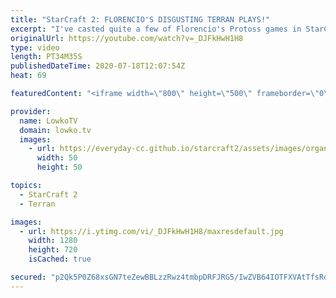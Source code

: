 ```yaml
---
title: "StarCraft 2: FLORENCIO'S DISGUSTING TERRAN PLAYS!"
excerpt: "I've casted quite a few of Florencio's Protoss games in StarCraft 2. This time around he's showing some of the strategies that he is working on with Terran. In this game he opens up with a Reaper Bunker rush, then transitions towards Battlecruisers and eventually leads to Mech and quadruple Nukes.  Florencio"
originalUrl: https://youtube.com/watch?v=_DJFkHwH1H8
type: video
length: PT34M35S
publishedDateTime: 2020-07-18T12:07:54Z
heat: 69

featuredContent: "<iframe width=\"800\" height=\"500\" frameborder=\"0\" src=\"https://www.youtube.com/embed/_DJFkHwH1H8\" allow=\"accelerometer; autoplay; encrypted-media; gyroscope; picture-in-picture\" allowfullscreen></iframe>"

provider:
  name: LowkoTV
  domain: lowko.tv
  images:
    - url: https://everyday-cc.github.io/starcraft2/assets/images/organizations/lowko.tv-50x50.jpg
      width: 50
      height: 50

topics:
  - StarCraft 2
  - Terran

images:
  - url: https://i.ytimg.com/vi/_DJFkHwH1H8/maxresdefault.jpg
    width: 1280
    height: 720
    isCached: true

secured: "p2Qk5P0Z68xsGN7teZewBBLzzRwz4tmbpDRFJRG5/IwZVB64IOTFXVAtTfsRdXU0cUiP+ChmoQR/RpM8cucETpipoag7duPgBgTs7zcwoc1+ziqptvikF3gu6rGnSUhbhBTiMbxkS+hp1URJK6VhNvSR4styj0oQ1oftpEMJyNlNpZGv2bS8GQ8+bg3+9lIL9zEayJsykSV489DDtQoqxFoBhNjyilRPlY3daWoFirEH63C02B8D9AZqWLP5AtR5xwso/O3MWhJUVBALrvk/zA/Md/yCo9/U5M462F08SFdJ+beFcHFcYWXmrkd6dbyHIs+kBzw4mvm/M6xVxvP3YYRqCCKbOSuS7q9AkyiYrDf8RSTx5BiZ26IPzppAUf1NUiv/JJHMEQBGqlXPKV+205nxk6BUE8h1fJUw60wotB0nrSSULDi0Gs9I47um8zaZ;FURU3m/L4FSkqN5U8e+dYg=="
---
```


